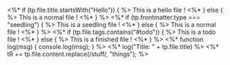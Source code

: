 <%* if (tp.file.title.startsWith("Hello")) { %> This is a hello file ! <%* } else { %> This is a normal file ! <%* } %> <%* if (tp.frontmatter.type === "seedling") { %> This is a seedling file ! <%* } else { %> This is a normal file ! <%* } %> <%* if (tp.file.tags.contains("#todo")) { %> This is a todo file ! <%* } else { %> This is a finished file ! <%* } %> <%* function log(msg) { console.log(msg); } %> <%* log("Title: " + tp.file.title) %> <%* tR += tp.file.content.replace(/stuff/, "things"); %>